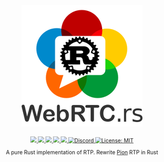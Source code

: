 <h1 align="center">
 <a href="https://webrtc.rs"><img src="./doc/webrtc.rs.png" alt="WebRTC.rs"></a>
 <br>
</h1>
<p align="center">
 <a href="https://github.com/webrtc-rs/rtp/actions"> 
  <img src="https://github.com/webrtc-rs/rtp/workflows/Cargo/badge.svg">
 </a> 
 <a href="https://codecov.io/gh/webrtc-rs/rtp"> 
  <img src="https://codecov.io/gh/webrtc-rs/rtp/branch/main/graph/badge.svg">
 </a>
 <a href="https://deps.rs/repo/github/webrtc-rs/rtp"> 
  <img src="https://deps.rs/repo/github/webrtc-rs/rtp/status.svg">
 </a>
 <a href="https://crates.io/crates/rtp"> 
  <img src="https://img.shields.io/crates/v/rtp.svg">
 </a> 
 <a href="https://docs.rs/rtp"> 
  <img src="https://docs.rs/rtp/badge.svg">
 </a>
 <a href="https://discord.gg/4Ju8UHdXMs">
  <img src="https://img.shields.io/discord/800204819540869120?logo=discord" alt="Discord">
 </a>
 <a href="https://github.com/webrtc-rs/rtp/blob/master/LICENSE">
  <img src="https://img.shields.io/badge/License-MIT-yellow.svg" alt="License: MIT">
 </a>
</p>
<p align="center">
 A pure Rust implementation of RTP. Rewrite <a href="https://Pion.ly">Pion</a> RTP in Rust
</p>
